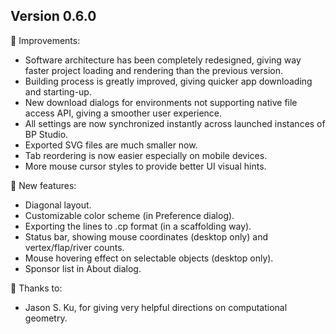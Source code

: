 
## Version 0.6.0

💪 Improvements:
- Software architecture has been completely redesigned, giving way faster project loading and rendering than the previous version.
- Building process is greatly improved, giving quicker app downloading and starting-up.
- New download dialogs for environments not supporting native file access API, giving a smoother user experience.
- All settings are now synchronized instantly across launched instances of BP Studio.
- Exported SVG files are much smaller now.
- Tab reordering is now easier especially on mobile devices.
- More mouse cursor styles to provide better UI visual hints.

🚀 New features:
- Diagonal layout.
- Customizable color scheme (in Preference dialog).
- Exporting the lines to .cp format (in a scaffolding way).
- Status bar, showing mouse coordinates (desktop only) and vertex/flap/river counts.
- Mouse hovering effect on selectable objects (desktop only).
- Sponsor list in About dialog.

🙏 Thanks to:
- Jason S. Ku, for giving very helpful directions on computational geometry.
